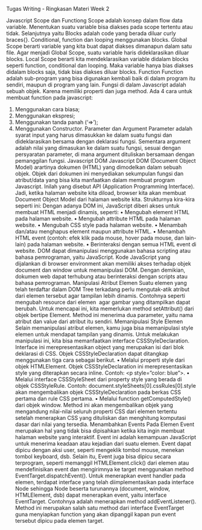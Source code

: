 Tugas Writing - Ringkasan Materi Week 2

Javascript Scope dan Functiong
Scope adalah konsep dalam flow data variable. Menentukan suatu variable bisa diakses pada scope tertentu atau tidak.
Selanjutnya yaitu Blocks adalah code yang berada diluar curly braces{}. Conditional, function dan looping menggunakan blocks.
Global Scope berarti variable yang kita buat dapat diakses dimanapun dalam satu file. Agar menjadi Global Scope, suatu variable haris dideklarasikan diluar blocks.
Local Scope berarti kita mendeklarasikan variable didalam blocks seperti function, conditional dan looping. Maka variable hanya bias diakses didalam blocks saja, tidak bias diakses diluar blocks.
Function
Function adalah sub-program yang bisa digunakan kembali baik di dalam program itu sendiri, maupun di program yang lain. Fungsi di dalam Javascript adalah sebuah objek. Karena memiliki properti dan juga method.
Ada 4 cara untuk membuat function pada javascript:
1. Menggunakan cara biasa;
2. Menggunakan ekspresi;
3. Menggunakan tanda panah (‘=>’);
4. Menggunakan Constructor.
Parameter dan Argument
Parameter adalah syarat input yang harus dimasukkan ke dalam suatu fungsi dan dideklarasikan bersama dengan deklarasi fungsi. Sementara argument adalah nilai yang dimasukan ke dalam suatu fungsi, sesuai dengan persyaratan parameter, di mana argument dituliskan bersamaan dengan pemanggilan fungsi.
Javascript DOM
Javascript DOM (Document Object Model) arartinya dokumen (HTML) yang dimodelkan dalam sebuah objek. Objek dari dokumen ini menyediakan sekumpulan fungsi dan atribut/data yang bisa kita manfaatkan dalam membuat program Javascript. Inilah yang disebut API (Application Programming Interface).
Jadi, ketika halaman website kita diload, browser kita akan membuat Document Object Model dari halaman website kita. Strukturnya kira-kira seperti ini:
Dengan adanya DOM ini, JavaScript diberi akses untuk membuat HTML menjadi dinamis, seperti:
•	Mengubah element HTML pada halaman website.
•	Mengubah attribute HTML pada halaman website.
•	Mengubah CSS style pada halaman website.
•	Menambah dan/atau menghapus element maupun attribute HTML.
•	Menambah HTML event (contoh: efek klik pada mouse, hover pada mouse, dan lain-lain) pada halaman website.
•	Berinteraksi dengan semua HTML event di website.
DOM dapat dimanipulasi menggunakan bahasa scripting atau bahasa pemrograman, yaitu JavaScript. Kode JavaScript yang dijalankan di browser environment akan memiliki akses terhadap objek document dan window untuk memanipulasi DOM. Dengan demikian, dokumen web dapat terhubung atau berinteraksi dengan scripts atau bahasa pemrograman.
Manipulasi Atribut Elemen
Suatu elemen yang telah terdaftar dalam DOM Tree terkadang perlu mengutak-atik atribut dari elemen tersebut agar tampilan lebih dinamis. Contohnya seperti mengubah resource dari elemen <img> agar gambar yang ditampilkan dapat berubah. Untuk mencapai ini, kita memerlukan method setAttribut() dari objek bertipe Element. Method ini menerima dua parameter, yaitu nama atribut dan value dari atribut itu sendiri.
Memanipulasi Style Elemen
Selain memanipulasi atribut elemen, kamu juga bisa memanipulasi style elemen untuk mendapat tampilan yang dinamis. Untuk melakukan manipulasi ini, kita bisa memanfaatkan interface CSSStyleDeclaration. Interface ini merepresentasikan object yang merupakan isi dari blok deklarasi di CSS.
Objek CSSStyleDeclaration dapat ditangkap menggunakan tiga cara sebagai berikut.
•	Melalui properti style dari objek HTMLElement. 
Objek CSSStyleDeclaration ini merepresentasikan style yang diterapkan secara inline. Contoh: <p style=”color: blue”>.
•	Melalui interface CSSStyleSheet dari property style yang berada di objek CSSStyleRule. 
Contoh: document.styleSheets[0].cssRules[0].style akan mengembalikan objek CSSStyleDeclaration pada berkas CSS pertama dan rule CSS pertama.
•	Melalui function getComputedStyle() dari objek window.
Method ini akan mengembalikan objek yang mengandung nilai-nilai seluruh properti CSS dari elemen tertentu setelah menerapkan CSS yang dituliskan dan menghitung komputasi dasar dari nilai yang tersedia.
Menambahkan Events  Pada Elemen 
Event merupakan hal yang tidak bisa dipisahkan ketika kita ingin membuat halaman website yang interaktif. Event ini adalah kemampuan JavaScript untuk menerima keadaan atau kejadian dari suatu elemen. Event dapat dipicu dengan aksi user, seperti mengeklik tombol mouse, menekan tombol keyboard, dsb. Selain itu, Event juga bisa dipicu secara terprogram, seperti memanggil HTMLElement.click() dari elemen atau mendefinisikan event dan mengirimnya ke target menggunakan method EventTarget.dispatchEvent().
Untuk menerapkan event handler pada elemen, terdapat interface yang telah diimplementasikan pada interface Node sehingga Node beserta turunannya (document, window, HTMLElement, dsb) dapat menerapkan event, yaitu interface EventTarget. Contohnya adalah menerapkan method addEventListener(). Method ini merupakan salah satu method dari interface EventTarget guna menyiapkan function yang akan dipanggil kapan pun event tersebut dipicu pada elemen target.

